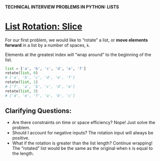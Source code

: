 #### TECHNICAL INTERVIEW PROBLEMS IN PYTHON: LISTS

# [List Rotation: Slice](https://www.codecademy.com/courses/technical-interview-practice-python/lessons/tip-python-lists/exercises/tip-python-lists-rotate-slice)

For our first problem, we would like to “rotate” a list, or **move elements forward** in a list by a number of spaces, `k`.

Elements at the greatest index will “wrap around” to the beginning of the list.
```Python
list = ['a', 'b', 'c', 'd', 'e', 'f']
rotate(list, 0)
# ['a', 'b', 'c', 'd', 'e', 'f']
rotate(list, 1)
# ['f', 'a', 'b', 'c', 'd', 'e']
rotate(list, 3)
# ['d', 'e', 'f', 'a', 'b', 'c']
```
## Clarifying Questions:

* Are there constraints on time or space efficiency? Nope! Just solve the problem.
* Should I account for negative inputs? The rotation input will always be positive.
* What if the rotation is greater than the list length? Continue wrapping! The “rotated” list would be the same as the original when `k` is equal to the length.
